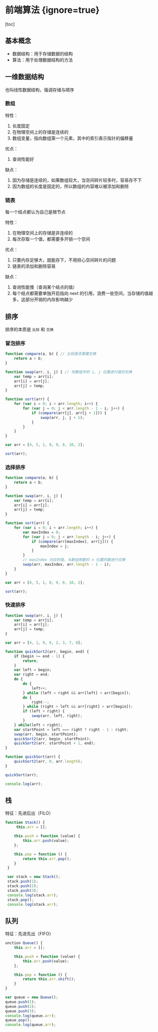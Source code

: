 # 前端算法 {ignore=true}

[toc]

## 基本概念

- 数据结构：用于存储数据的结构
- 算法：用于处理数据结构的方法

## 一维数据结构

也叫线性数据结构，强调存储与顺序

### 数组

特性：

1. 长度固定
2. 在物理空间上的存储是连续的
3. 数组变量，指向数组第一个元素，其中的索引表示指针的偏移量

优点：

1. 查询性能好

缺点：

1. 因为存储是连续的，如果数组较大，当空间碎片较多时，容易存不下
2. 因为数组的长度是固定的，所以数组的内容难以被添加和删除

### 链表

每一个结点都认为自己是根节点

特性：

1. 在物理空间上的存储是非连续的
2. 每次存取一个值，都需要多开销一个空间

优点：

1. 只要内存足够大，就能存下，不用担心空间碎片的问题
2. 链表的添加和删除容易

缺点：

1. 查询性能慢（查询某个结点的值）
2. 每个结点都需要单独开启指向 next 的引用，浪费一些空间，当存储的值越多，这部分开销的内存影响越少

## 排序

排序的本质是 `比较` 和 `交换`

### 冒泡排序

```javascript
function compare(a, b) { // 比较是否需要交换
    return a > b;
}

function swap(arr, i, j) { // 将数组中的 i, j 位置进行值的交换
    var temp = arr[i];
    arr[i] = arr[j];
    arr[j] = temp;
}

function sort(arr) {
    for (var i = 0; i < arr.length; i++) {
        for (var j = 0; j < arr.length - 1 - i; j++) {
            if (compare(arr[j], arr[j + 1])) {
                swap(arr, j, j + 1);
            }
        }
    }
}

var arr = [4, 5, 1, 0, 9, 8, 10, 2];

sort(arr);
```

### 选择排序

```javascript
function compare(a, b) {
    return a < b;
}

function swap(arr, i, j) {
    var temp = arr[i];
    arr[i] = arr[j];
    arr[j] = temp;
}

function sort(arr) {
    for (var i = 0; i < arr.length; i++) {
        var maxIndex = 0;
        for (var j = 0; j < arr.length - i; j++) {
            if (compare(arr[maxIndex], arr[j])) {
                maxIndex = j;
            }
        }
        // maxIndex 对应的值，与数组倒数的 n 位置的数进行交换
        swap(arr, maxIndex, arr.length - 1 - i);
    }
}

var arr = [4, 5, 1, 0, 9, 8, 10, 2];

sort(arr);
```

### 快速排序

```javascript
function swap(arr, i, j) {
    var temp = arr[i];
    arr[i] = arr[j];
    arr[j] = temp;
}

var arr = [4, 1, 9, 6, 2, 3, 7, 8];

function quickSort2(arr, begin, end) {
    if (begin >= end - 1) {
        return;
    }
    var left = begin;
    var right = end;
    do {
        do {
            left++;
        } while (left < right && arr[left] < arr[begin]);
        do {
            right--;
        } while (right > left && arr[right] > arr[begin]);
        if (left < right) {
            swap(arr, left, right);
        }
    } while(left < right);
    var startPoint = left === right ? right - 1 : right;
    swap(arr, begin, startPoint);
    quickSort2(arr, begin, startPoint);
    quickSort2(arr, startPoint + 1, end);
}

function quickSort(arr) {
    quickSort2(arr, 0, arr.length);
}

quickSort(arr);

console.log(arr);
```

## 栈

特征：先进后出（FILO）

```javascript
function Stack() {
     this.arr = [];

    this.push = function (value) {
        this.arr.push(value);
    };

    this.pop = function () {
        return this.arr.pop();
    }
 }

 var stack = new Stack();
 stack.push(1);
 stack.push(2);
 stack.push(3);
 console.log(stack.arr);
 stack.pop();
 console.log(stack.arr);
```

## 队列

特征：先进先出（FIFO）

```javascript
unction Queue() {
    this.arr = [];

    this.push = function (value) {
        this.arr.push(value);
    };

    this.pop = function () {
        return this.arr.shift();
    }
}

var queue = new Queue();
queue.push(1);
queue.push(2);
queue.push(3);
console.log(queue.arr);
queue.pop();
console.log(queue.arr);
```
